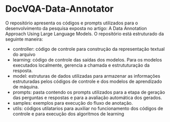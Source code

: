 # DocVQA-Data-Annotator

O repositório apresenta os códigos e prompts utilizados para o desenvolvimento da pesquisa exposta no artigo: A Data Annotation Approach Using Large Language Models. O repositório está estruturado da seguinte maneira:
- controller: código de controle para construção da representação textual do arquivo
- learning: código de controle das saídas dos modelos. Para os modelos executados localmente, gerencia a chamada e estrututuração da resposta.
- model: estruturas de dados utilizadas para armazenar as informações estruturadas pelos códigos de controle e dos modelos de aprendizado de máquina.
- prompts: pasta contendo os prompts utilizados para a etapa de geração das perguntas e respostas e para a avaliação automática dos gerados.
- samples: exemplos para execução do fluxo de anotação.
- utils: códigos utilatarios para auxiliar no funcionamento dos códigos de controle e para execução dos algoritmos de learning

